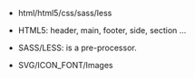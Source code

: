 - html/html5/css/sass/less

- HTML5: header, main, footer, side, section ...

- SASS/LESS: is a pre-processor.

- SVG/ICON_FONT/Images